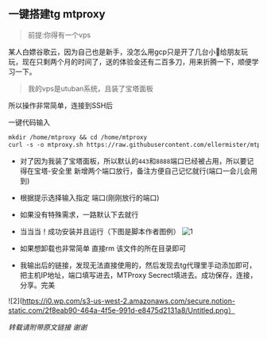 ## 一键搭建tg mtproxy
>前提:你得有一个vps

某人白嫖谷歌云，因为自己也是新手，没怎么用gcp只是开了几台小🐔给朋友玩玩，现在只剩两个月的时间了，送的体验金还有二百多刀，用来折腾一下，顺便学习一下。

> 我的vps是utuban系统，且装了宝塔面板

所以操作非常简单，连接到SSH后

一键代码输入

```markdown
mkdir /home/mtproxy && cd /home/mtproxy
curl -s -o mtproxy.sh https://raw.githubusercontent.com/ellermister/mtproxy/master/mtproxy.sh && chmod +x mtproxy.sh && bash mtproxy.sh
```

- 对了因为我装了宝塔面板，所以默认的`443`和`8888`端口已经被占用，所以要记得在宝塔-安全里 新增两个端口放行，备注方便自己记忆就行(端口一会儿会用到)
- 根据提示选择输入指定 端口(刚刚放行的端口)
- 如果没有特殊需求，一路默认下去就行
- 当当当！成功安装并且运行（下图是脚本作者图例）
![1](https://i0.wp.com/s3-us-west-2.amazonaws.com/secure.notion-static.com/801fbedb-ea67-4afc-b8f8-b90ee515fb22/Untitled.png)
    
- 如果想卸载也非常简单 直接rm 该文件的所在目录即可
- 我输出后的链接，发现无法直接使用的，然后发现去tg代理里手动添加即可，把主机IP地址，端口填写进去，MTProxy Secrect填进去。成功保存，连接，分享。完美

![2](https://i0.wp.com/s3-us-west-2.amazonaws.com/secure.notion-static.com/2f8eab90-464a-4f5e-991d-e8475d2131a8/Untitled.png）
    
   
*转载请附带原文链接 谢谢*